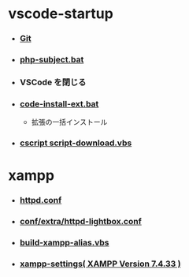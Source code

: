 # vscode-startup

- ### [Git](https://git-scm.com/)

- ### [php-subject.bat](php-subject.bat)

- ### VSCode を閉じる

- ### [code-install-ext.bat](code-install-ext.bat)
  - 拡張の一括インストール

- ### [cscript script-download.vbs](script-download.vbs)


# xampp

- ### [httpd.conf](https://regex101.com/r/qBqKdl/1)
- ### [conf/extra/httpd-lightbox.conf](httpd-lightbox.conf)
- ### [build-xampp-alias.vbs](build-xampp-alias.vbs)
- ### [xampp-settings( XAMPP Version 7.4.33 )](https://github.com/winofsql/xampp-settings)
